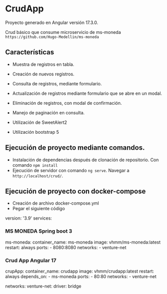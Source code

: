 # CrudApp

Proyecto generado en Angular versión 17.3.0.

Crud básico que consume microservicio de ms-moneda `https://github.com/Hugo-Medellin/ms-moneda`

## Características
- Muestra de registros en tabla.
- Creación de nuevos registros.
- Consulta de registros, mediante formulario.
- Actualización de registros mediante formulario que se abre en un modal.
- Eliminación de registros, con modal de confirmación.
- Manejo de paginación en consulta.

- Utilización de SweetAlert2
- Utilización bootstrap 5

## Ejecución de proyecto mediante comandos.
- Instalación de dependencias después de clonación de repositorio. Con comando `npm install`
- Ejecución de servidor con comando `ng serve`. Navegar a `http://localhost/crud/`.

## Ejecución de proyecto con docker-compose
- Creación de archivo docker-compose.yml
- Pegar el siguiente código

version: '3.9'
services:
  ### MS MONEDA Spring boot 3
  ms-moneda:
    container_name: ms-moneda
    image: vhmm/ms-moneda:latest
    restart: always
    ports:
      - 8080:8080
    networks:
      - venture-net
  
  ### Crud App Angular 17
  crupApp:
    container_name: crudapp
    image: vhmm/crudapp:latest
    restart: always
    depends_on:
      - ms-moneda
    ports:
      - 80:80
    networks:
      - venture-net

networks:
  venture-net:
    driver: bridge
